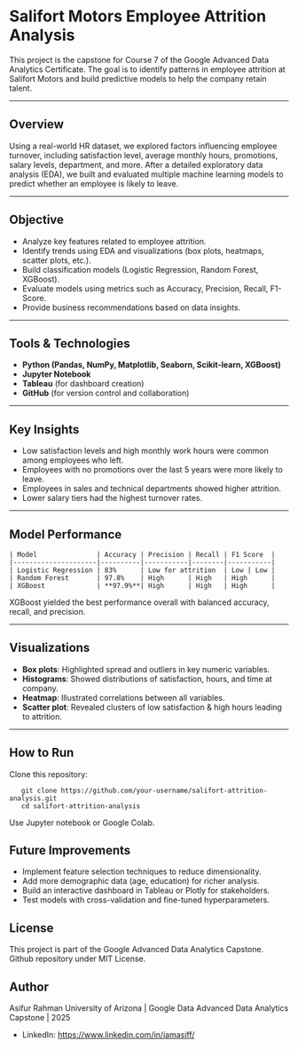 # Salifort Motors Employee Attrition Analysis

This project is the capstone for Course 7 of the Google Advanced Data Analytics Certificate. The goal is to identify patterns in employee attrition at Salifort Motors and build predictive models to help the company retain talent.

---

## Overview

Using a real-world HR dataset, we explored factors influencing employee turnover, including satisfaction level, average monthly hours, promotions, salary levels, department, and more. After a detailed exploratory data analysis (EDA), we built and evaluated multiple machine learning models to predict whether an employee is likely to leave.

---

## Objective

- Analyze key features related to employee attrition.
- Identify trends using EDA and visualizations (box plots, heatmaps, scatter plots, etc.).
- Build classification models (Logistic Regression, Random Forest, XGBoost).
- Evaluate models using metrics such as Accuracy, Precision, Recall, F1-Score.
- Provide business recommendations based on data insights.

---

## Tools & Technologies

- **Python (Pandas, NumPy, Matplotlib, Seaborn, Scikit-learn, XGBoost)**
- **Jupyter Notebook**
- **Tableau** (for dashboard creation)
- **GitHub** (for version control and collaboration)

---

## Key Insights

- Low satisfaction levels and high monthly work hours were common among employees who left.
- Employees with no promotions over the last 5 years were more likely to leave.
- Employees in sales and technical departments showed higher attrition.
- Lower salary tiers had the highest turnover rates.

---

## Model Performance
```
| Model               | Accuracy | Precision | Recall | F1 Score  |
|---------------------|----------|-----------|--------|-----------|
| Logistic Regression | 83%      | Low for attrition  | Low | Low |
| Random Forest       | 97.8%    | High      | High   | High      |
| XGBoost             | **97.9%**| High      | High   | High      |
```

XGBoost yielded the best performance overall with balanced accuracy, recall, and precision.

---

## Visualizations

- **Box plots**: Highlighted spread and outliers in key numeric variables.
- **Histograms**: Showed distributions of satisfaction, hours, and time at company.
- **Heatmap**: Illustrated correlations between all variables.
- **Scatter plot**: Revealed clusters of low satisfaction & high hours leading to attrition.

---

## How to Run

Clone this repository:
```
   git clone https://github.com/your-username/salifort-attrition-analysis.git
   cd salifort-attrition-analysis
```

Use Jupyter notebook or Google Colab. 

## Future Improvements

- Implement feature selection techniques to reduce dimensionality.
- Add more demographic data (age, education) for richer analysis.
- Build an interactive dashboard in Tableau or Plotly for stakeholders.
- Test models with cross-validation and fine-tuned hyperparameters.

## License
This project is part of the Google Advanced Data Analytics Capstone. Github repository under MIT License. 

## Author
Asifur Rahman
University of Arizona | Google Data Advanced Data Analytics Capstone | 2025

- LinkedIn: https://www.linkedin.com/in/iamasiff/
